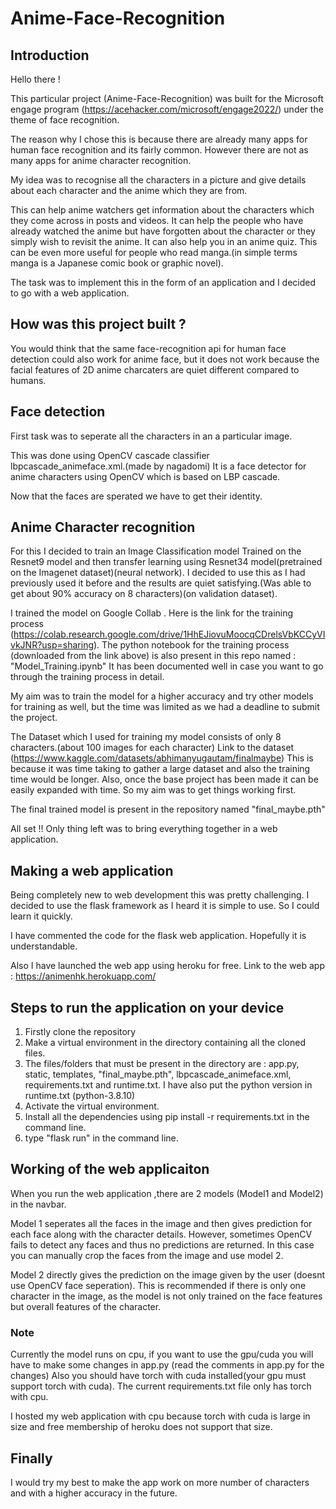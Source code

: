 # Anime-Face-Recognition

## Introduction

Hello there !

This particular project (Anime-Face-Recognition) was built for the Microsoft engage program (https://acehacker.com/microsoft/engage2022/) 
under the theme of face recognition.

The reason why I chose this is because there are already many apps for human face recognition and its fairly common. 
However there are not as many apps for anime character recognition.

My idea was to recognise all the characters in a picture and give details about each character and the anime which they are from.

This can help anime watchers get information about the characters which they come across in posts and videos. 
It can help the people who have already watched the anime but have forgotten about the character or they simply wish to revisit the anime.
It can also help you in an anime quiz. 
This can be even more useful for people who read manga.(in simple terms manga is a Japanese comic book or graphic novel).

The task was to implement this in the form of an application and I decided to go with a web application.

## How was this project built ?

You would think that the same face-recognition api for human face detection could also work for anime face, but it does not work because the facial features of 2D
anime charcaters are quiet different compared to humans.

## Face detection
First task was to seperate all the characters in an a particular image.

This was done using OpenCV cascade classifier lbpcascade_animeface.xml.(made by nagadomi)
It is a face detector for anime characters using OpenCV which is based on LBP cascade.

Now that the faces are sperated we have to get their identity.

## Anime Character recognition
For this I decided to train an Image Classification model Trained on the Resnet9 model and then transfer learning using Resnet34 model(pretrained on the Imagenet dataset)(neural network).
I decided to use this as I had previously used it before and the results are quiet satisfying.(Was able to get about 90% accuracy on 8 characters)(on validation dataset).

I trained the model on Google Collab . 
Here is the link for the training process (https://colab.research.google.com/drive/1HhEJiovuMoocqCDrelsVbKCCyVIvkJNR?usp=sharing).
The python notebook for the training process (downloaded from the link above) is also present in this repo named : "Model_Training.ipynb"
It has been documented well in case you want to go through the training process in detail.

My aim was to train the model for a higher accuracy and try other models for training as well, but the time was limited as we had a deadline to submit the project.

The Dataset which I used for training my model consists of only 8 characters.(about 100 images for each character)
Link to the dataset (https://www.kaggle.com/datasets/abhimanyugautam/finalmaybe)
This is because it was time taking to gather a large dataset and also the training time would be longer.
Also, once the base project has been made it can be easily expanded with time. So my aim was to get things working first.

The final trained model is present in the repository named "final_maybe.pth"

All set !! Only thing left was to bring everything together in a web application.

## Making a web application

Being completely new to web development this was pretty challenging.
I decided to use the flask framework as I heard it is simple to use. So I could learn it quickly.

I have commented the code for the flask web application. Hopefully it is understandable.

Also I have launched the web app using heroku for free.
Link to the web app : https://animenhk.herokuapp.com/

## Steps to run the application on your device

1. Firstly clone the repository
2. Make a virtual environment in the directory containing all the cloned files.
3. The files/folders that must be present in the directory are : app.py, static, templates, "final_maybe.pth", lbpcascade_animeface.xml, requirements.txt and       runtime.txt. I have also put the python version in runtime.txt (python-3.8.10)
4. Activate the virtual environment.
5. Install all the dependencies using pip install -r requirements.txt in the command line.
6. type "flask run" in the command line.

## Working of the web applicaiton

When you run the web application ,there are 2 models (Model1 and Model2) in the navbar.

Model 1 seperates all the faces in the image and then gives prediction for each face along with the character details.
However, sometimes OpenCV fails to detect any faces and thus no predictions are returned.
In this case you can manually crop the faces from the image and use model 2.

Model 2 directly gives the prediction on the image given by the user (doesnt use OpenCV face seperation).
This is recommended if there is only one character in the image, as the model is not only trained on the face features but overall features of the character.

### Note
Currently the model runs on cpu, if you want to use the gpu/cuda you will have to make some changes in app.py (read the comments in app.py for the changes)
Also you should have torch with cuda installed(your gpu must support torch with cuda). The current requirements.txt file only has torch with cpu.

I hosted my web application with cpu because torch with cuda is large in size and free membership of heroku does not support that size.

## Finally
I would try my best to make the app work on more number of characters and with a higher accuracy in the future.
